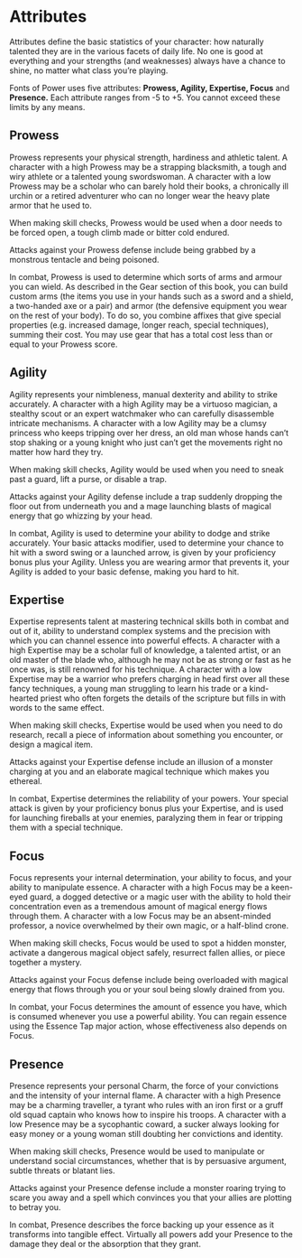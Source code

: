 # Attributes
Attributes define the basic statistics of your character: how naturally talented they are in the various facets of daily life. No one is good at everything and your strengths (and weaknesses) always have a chance to shine, no matter what class you’re playing.

Fonts of Power uses five attributes: **Prowess, Agility, Expertise, Focus** and **Presence.** Each attribute ranges from -5 to +5. You cannot exceed these limits by any means.

## Prowess
Prowess represents your physical strength, hardiness and athletic talent. A character with a high Prowess may be a strapping blacksmith, a tough and wiry athlete or a talented young swordswoman. A character with a low Prowess may be a scholar who can barely hold their books, a chronically ill urchin or a retired adventurer who can no longer wear the heavy plate armor that he used to.

When making skill checks, Prowess would be used when a door needs to be forced open, a tough climb made or bitter cold endured.

Attacks against your Prowess defense include being grabbed by a monstrous tentacle and being poisoned.

In combat, Prowess is used to determine which sorts of arms and armour you can wield. As described in the Gear section of this book, you can build custom arms (the items you use in your hands such as a sword and a shield, a two-handed axe or a pair) and armor (the defensive equipment you wear on the rest of your body). To do so, you combine affixes that give special properties (e.g. increased damage, longer reach, special techniques), summing their cost. You may use gear that has a total cost less than or equal to your Prowess score.

## Agility
Agility represents your nimbleness, manual dexterity and ability to strike accurately. A character with a high Agility may be a virtuoso magician, a stealthy scout or an expert watchmaker who can carefully disassemble intricate mechanisms. A character with a low Agility may be a clumsy princess who keeps tripping over her dress, an old man whose hands can’t stop shaking or a young knight who just can’t get the movements right no matter how hard they try.

When making skill checks, Agility would be used when you need to sneak past a guard, lift a purse, or disable a trap.

Attacks against your Agility defense include a trap suddenly dropping the floor out from underneath you and a mage launching blasts of magical energy that go whizzing by your head.

In combat, Agility is used to determine your ability to dodge and strike accurately. Your basic attacks modifier, used to determine your chance to hit with a sword swing or a launched arrow, is given by your proficiency bonus plus your Agility. Unless you are wearing armor that prevents it, your Agility is added to your basic defense, making you hard to hit.

## Expertise
Expertise represents talent at mastering technical skills both in combat and out of it, ability to understand complex systems and the precision with which you can channel essence into powerful effects. A character with a high Expertise may be a scholar full of knowledge, a talented artist, or an old master of the blade who, although he may not be as strong or fast as he once was, is still renowned for his technique. A character with a low Expertise may be a warrior who prefers charging in head first over all these fancy techniques, a young man struggling to learn his trade or a kind-hearted priest who often forgets the details of the scripture but fills in with words to the same effect.

When making skill checks, Expertise would be used when you need to do research, recall a piece of information about something you encounter, or design a magical item.

Attacks against your Expertise defense include an illusion of a monster charging at you and an elaborate magical technique which makes you ethereal.

In combat, Expertise determines the reliability of your powers. Your special attack is given by your proficiency bonus plus your Expertise, and is used for launching fireballs at your enemies, paralyzing them in fear or tripping them with a special technique.

## Focus
Focus represents your internal determination, your ability to focus, and your ability to manipulate essence. A character with a high Focus may be a keen-eyed guard, a dogged detective or a magic user with the ability to hold their concentration even as a tremendous amount of magical energy flows through them. A character with a low Focus may be an absent-minded professor, a novice overwhelmed by their own magic, or a half-blind crone.

When making skill checks, Focus would be used to spot a hidden monster, activate a dangerous magical object safely, resurrect fallen allies, or piece together a mystery.

Attacks against your Focus defense include being overloaded with magical energy that flows through you or your soul being slowly drained from you.

In combat, your Focus determines the amount of essence you have, which is consumed whenever you use a powerful ability. You can regain essence using the Essence Tap major action, whose effectiveness also depends on Focus. 

## Presence
Presence represents your personal Charm, the force of your convictions and the intensity of your internal flame. A character with a high Presence may be a charming traveller, a tyrant who rules with an iron first or a gruff old squad captain who knows how to inspire his troops. A character with a low Presence may be a sycophantic coward, a sucker always looking for easy money or a young woman still doubting her convictions and identity.

When making skill checks, Presence would be used to manipulate or understand social circumstances, whether that is by persuasive argument, subtle threats or blatant lies.

Attacks against your Presence defense include a monster roaring trying to scare you away and a spell which convinces you that your allies are plotting to betray you.

In combat, Presence describes the force backing up your essence as it transforms into tangible effect. Virtually all powers add your Presence to the damage they deal or the absorption that they grant.
